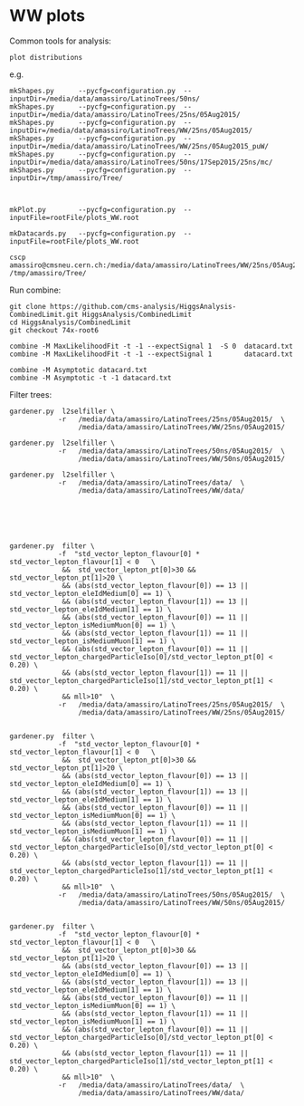 WW plots
==============

Common tools for analysis:

    plot distributions


e.g.

    mkShapes.py      --pycfg=configuration.py  --inputDir=/media/data/amassiro/LatinoTrees/50ns/
    mkShapes.py      --pycfg=configuration.py  --inputDir=/media/data/amassiro/LatinoTrees/25ns/05Aug2015/
    mkShapes.py      --pycfg=configuration.py  --inputDir=/media/data/amassiro/LatinoTrees/WW/25ns/05Aug2015/
    mkShapes.py      --pycfg=configuration.py  --inputDir=/media/data/amassiro/LatinoTrees/WW/25ns/05Aug2015_puW/
    mkShapes.py      --pycfg=configuration.py  --inputDir=/media/data/amassiro/LatinoTrees/50ns/17Sep2015/25ns/mc/
    mkShapes.py      --pycfg=configuration.py  --inputDir=/tmp/amassiro/Tree/
    
    
    
    mkPlot.py        --pycfg=configuration.py  --inputFile=rootFile/plots_WW.root
    
    mkDatacards.py   --pycfg=configuration.py  --inputFile=rootFile/plots_WW.root

    cscp amassiro@cmsneu.cern.ch:/media/data/amassiro/LatinoTrees/WW/25ns/05Aug2015_puW/* /tmp/amassiro/Tree/
    
Run combine:

    git clone https://github.com/cms-analysis/HiggsAnalysis-CombinedLimit.git HiggsAnalysis/CombinedLimit
    cd HiggsAnalysis/CombinedLimit
    git checkout 74x-root6

    combine -M MaxLikelihoodFit -t -1 --expectSignal 1  -S 0  datacard.txt 
    combine -M MaxLikelihoodFit -t -1 --expectSignal 1        datacard.txt 

    combine -M Asymptotic datacard.txt
    combine -M Asymptotic -t -1 datacard.txt
    
    
    
Filter trees:


    gardener.py  l2selfiller \
                -r   /media/data/amassiro/LatinoTrees/25ns/05Aug2015/  \
                     /media/data/amassiro/LatinoTrees/WW/25ns/05Aug2015/ 
         
    gardener.py  l2selfiller \
                -r   /media/data/amassiro/LatinoTrees/50ns/05Aug2015/  \
                     /media/data/amassiro/LatinoTrees/WW/50ns/05Aug2015/ 

    gardener.py  l2selfiller \
                -r   /media/data/amassiro/LatinoTrees/data/  \
                     /media/data/amassiro/LatinoTrees/WW/data/ 
                     

           
           
           

    gardener.py  filter \
                -f  "std_vector_lepton_flavour[0] * std_vector_lepton_flavour[1] < 0   \
                 &&  std_vector_lepton_pt[0]>30 && std_vector_lepton_pt[1]>20 \
                 && (abs(std_vector_lepton_flavour[0]) == 13 || std_vector_lepton_eleIdMedium[0] == 1) \
                 && (abs(std_vector_lepton_flavour[1]) == 13 || std_vector_lepton_eleIdMedium[1] == 1) \
                 && (abs(std_vector_lepton_flavour[0]) == 11 || std_vector_lepton_isMediumMuon[0] == 1) \
                 && (abs(std_vector_lepton_flavour[1]) == 11 || std_vector_lepton_isMediumMuon[1] == 1) \
                 && (abs(std_vector_lepton_flavour[0]) == 11 || std_vector_lepton_chargedParticleIso[0]/std_vector_lepton_pt[0] < 0.20) \
                 && (abs(std_vector_lepton_flavour[1]) == 11 || std_vector_lepton_chargedParticleIso[1]/std_vector_lepton_pt[1] < 0.20) \
                 && mll>10"  \
                -r   /media/data/amassiro/LatinoTrees/25ns/05Aug2015/  \
                     /media/data/amassiro/LatinoTrees/WW/25ns/05Aug2015/

                     
    gardener.py  filter \
                -f  "std_vector_lepton_flavour[0] * std_vector_lepton_flavour[1] < 0   \
                 &&  std_vector_lepton_pt[0]>30 && std_vector_lepton_pt[1]>20 \
                 && (abs(std_vector_lepton_flavour[0]) == 13 || std_vector_lepton_eleIdMedium[0] == 1) \
                 && (abs(std_vector_lepton_flavour[1]) == 13 || std_vector_lepton_eleIdMedium[1] == 1) \
                 && (abs(std_vector_lepton_flavour[0]) == 11 || std_vector_lepton_isMediumMuon[0] == 1) \
                 && (abs(std_vector_lepton_flavour[1]) == 11 || std_vector_lepton_isMediumMuon[1] == 1) \
                 && (abs(std_vector_lepton_flavour[0]) == 11 || std_vector_lepton_chargedParticleIso[0]/std_vector_lepton_pt[0] < 0.20) \
                 && (abs(std_vector_lepton_flavour[1]) == 11 || std_vector_lepton_chargedParticleIso[1]/std_vector_lepton_pt[1] < 0.20) \
                 && mll>10"  \
                -r   /media/data/amassiro/LatinoTrees/50ns/05Aug2015/  \
                     /media/data/amassiro/LatinoTrees/WW/50ns/05Aug2015/                     
                    
                    
    gardener.py  filter \
                -f  "std_vector_lepton_flavour[0] * std_vector_lepton_flavour[1] < 0   \
                 &&  std_vector_lepton_pt[0]>30 && std_vector_lepton_pt[1]>20 \
                 && (abs(std_vector_lepton_flavour[0]) == 13 || std_vector_lepton_eleIdMedium[0] == 1) \
                 && (abs(std_vector_lepton_flavour[1]) == 13 || std_vector_lepton_eleIdMedium[1] == 1) \
                 && (abs(std_vector_lepton_flavour[0]) == 11 || std_vector_lepton_isMediumMuon[0] == 1) \
                 && (abs(std_vector_lepton_flavour[1]) == 11 || std_vector_lepton_isMediumMuon[1] == 1) \
                 && (abs(std_vector_lepton_flavour[0]) == 11 || std_vector_lepton_chargedParticleIso[0]/std_vector_lepton_pt[0] < 0.20) \
                 && (abs(std_vector_lepton_flavour[1]) == 11 || std_vector_lepton_chargedParticleIso[1]/std_vector_lepton_pt[1] < 0.20) \
                 && mll>10"  \
                -r   /media/data/amassiro/LatinoTrees/data/  \
                     /media/data/amassiro/LatinoTrees/WW/data/
                    
